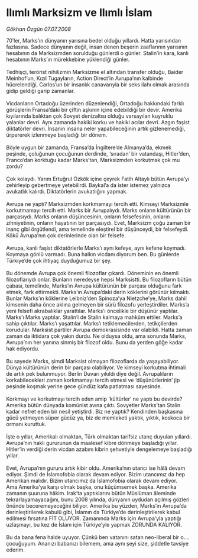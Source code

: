 # Ilımlı Marksizm ve Ilımlı İslam

*Gökhan Özgün 07.07.2008*

<div class="taraf_structure_2col_1zq">
<div class="margen_n">



 <p>70’ler, Marks’ın dünyanın yarısına bedel olduğu yıllardı. Hatta yarısından fazlasına. Sadece dünyanın değil, insan denen beşerin zaaflarının yarısının hesabının da Marksizmden sorulduğu günlerdi o günler. Stalin’in kara, kanlı hesabının Marks’ın mürekkebine yüklendiği günler.<br/>
<br/>
Tedhişçi, terörist nihilizmin Marksizme el altından transfer olduğu, Baider Meinhof’un, Kızıl Tugayların, Action Direct’in Avrupa’nın kalbinde hücrelendiği, Carlos’un bir insanlık canavarıyla bir seks ilahı olmak arasında gidip geldiği garip zamanlar. <br/>
<br/>
Vicdanların Ortadoğu üzerinden düzenlendiği, Ortadoğu hakkındaki farklı görüşlerin Fransa’daki bir çiftin aşkının içine edebildiği bir devir. Amerika kıyılarında balıktan çok Sovyet denizaltısı olduğu varsayılan kuyruklu yalanlar devri. Aynı zamanda hakiki korku ve hakiki acılar devri. Azgın faşist diktatörler devri. İnsanın insana neler yapabileceğinin artık gizlenemediği, ürpererek izlenmeye başladığı bir dönem.<br/>
<br/>
Böyle uygun bir zamanda, Fransa’da İngiltere’de Almanya’da, ekmek peşinde, çoluğunun çocuğunun derdinde, ‘sıradan’ bir vatandaşı, Hitler’den, Franco’dan korktuğu kadar Marks’tan, Marksizmden korkutmak çok mu zordu?<br/>
<br/>
Çok kolaydı. Yarım Ertuğrul Özkök içine çeyrek Fatih Altaylı bütün Avrupa’yı zehirleyip gebertmeye yetebilirdi. Baykal’a da ister istemez yalnızca avukatlık kalırdı. Diktatörlerin avukatlığını yapmak. <br/>
<br/>
Avrupa ne yaptı? Marksizmden korkmamayı tercih etti. Kimseyi Marksizmle korkutmamayı tercih etti. Marks bir Avrupalıydı. Marks onların kültürünün bir parçasıydı. Marks onların düşüncesinin, onların felsefesinin, onların zihniyetinin, onların hayatının bir parçasıydı. Evet, Marksizm çoğu zaman bir inanç gibi örgütlendi, ama temelinde eleştirel bir düşünceydi, bir felsefeydi. Kökü Avrupa’nın çok derinlerinde olan bir felsefe.<br/>
<br/>
Avrupa, kanlı faşist diktatörlerle Marks’ı aynı kefeye, aynı kefene koymadı. Koymaya gönlü varmadı. Buna halkın vicdanı diyorum ben. Bu günlerde Türkiye’de çok ihtiyaç duyduğumuz bir şey.<br/>
<br/>
Bu dönemde Avrupa çok önemli filozoflar çıkardı. Döneminin en önemli filozoflarıydı onlar. Bunların neredeyse hepsi Marksistti. Bu filozofların bütün çabası, temelinde, Marks’ın Avrupa kültürünün bir parçası olduğunu fark etmek, fark ettirmekti. Marks’ın Avrupa’daki derin köklerini görünür kılmaktı. Bunlar Marks’ın köklerine Leibniz’den Spinoza’ya Nietzche’ye, Marks dahil kimsenin daha önce aklına gelmeyen bir sürü filozofu yerleştirdiler. Marks’a yeni felsefi akrabalıklar yarattılar. Marks’ı öncelikle bir düşünür yaptılar. Marks’ı Marks yaptılar. Stalin’i de Stalin kalmaya mahkûm ettiler. Marks’a sahip çıktılar. Marks’ı yaşattılar. Marks’ı tetiklemecilerden, tetikçilerden korudular. Marksist partiler Avrupa demokrasisinde var olabildi. Hatta zaman zaman da iktidara çok yakın durdu. Ne olduysa oldu, ama sonunda Marks, Avrupa’nın her yanına sinmiş bir filozof oldu. Bunu da yerden göğe kadar hak ediyordu.<br/>
<br/>
Bu sayede Marks, şimdi Marksist olmayan filozoflarda da yaşayabiliyor. Dünya kültürünün derin bir parçası olabiliyor. Ve kimseyi korkutma ihtimali de artık pek bulunmuyor. Berlin Duvarı yıkıldı diye değil. Avrupalıların korkabilecekleri zaman korkmamayı tercih etmesi ve ‘düşünürlerinin’ jip peşinde koşmak yerine gece gündüz kafa patlatması sayesinde.<br/>
<br/>
Korkmayı ve korkutmayı tercih eden amip ‘kültürler’ ne yaptı bu devirde? Amerika bütün dünyada komünist avına çıktı. Sovyetler Marks’tan Stalin kadar nefret eden bir nesil yetiştirdi. Biz ne yaptık? Kendinden başkasına gücü yetmeyen süper gücüz ya, biz de memleketi yaktık, yıktık, koskoca bir ormanı kuruttuk.<br/>
<br/>
İşte o yıllar, Amerikalı olmaktan, Türk olmaktan tarifsiz utanç duyulan yıllardı. Avrupa’nın haklı gururunun da maalesef kibre dönmeye başladığı yıllar. Hitler’in verdiği derin vicdan azabını kibrin şehvetiyle dengelemeye başladığı yıllar.<br/>
<br/>
Evet, Avrupa’nın gururu artık kibir oldu. Amerika’nın utancı ise hâlâ devam ediyor. Şimdi de İslamofobia olarak devam ediyor. Bizim utancımız da hep Amerikan malıdır. Bizim utancımız da İslamofobia olarak devam ediyor.<br/>
Ama Amerika’ya karşı olmak başka, onu küçümsemek başka. Amerika zamanın şuuruna hâkim. Irak’ta yaptıklarını bütün Müslüman âleminde tekrarlayamayacağını, bunu 2008 yılında, dünyanın uydudan açılmış gözleri önünde beceremeyeceğini biliyor. Amerika bu yüzden, Marks’ın Avrupa’da derinleştirilerek kabulü gibi, İslamın da Türkiye’de derinleştirilerek kabul edilmesi fırsatına FİT OLUYOR. Zamanında Marks için Avrupa’yla yaptığı uzlaşmayı, bu kez de İslam için Türkiye’yle yapmak ZORUNDA KALIYOR.<br/>
<br/>
Bu da bana fena halde uyuyor. Çünkü ben vatanını satan neo-liberal bir o.... çocuğuyum. Ananızı babanızı bilemem, ama aynı şeyi size, şiddetle tavsiye ederim. <br/>
</p>

<br/>


<div id="taraf_not">
</div>

</div>


</div>
